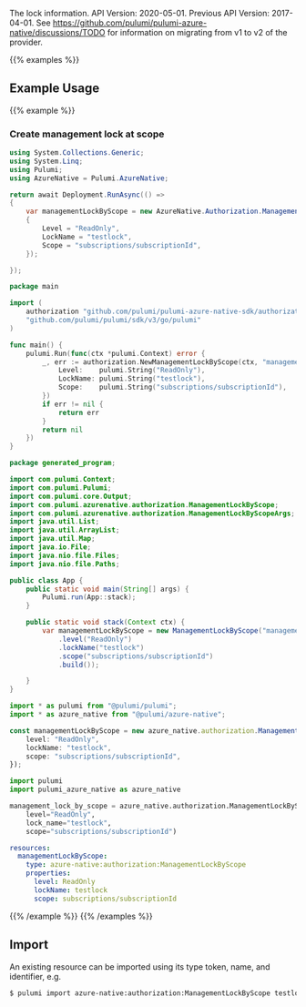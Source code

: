The lock information.
API Version: 2020-05-01.
Previous API Version: 2017-04-01. See https://github.com/pulumi/pulumi-azure-native/discussions/TODO for information on migrating from v1 to v2 of the provider.

{{% examples %}}
## Example Usage
{{% example %}}
### Create management lock at scope
```csharp
using System.Collections.Generic;
using System.Linq;
using Pulumi;
using AzureNative = Pulumi.AzureNative;

return await Deployment.RunAsync(() => 
{
    var managementLockByScope = new AzureNative.Authorization.ManagementLockByScope("managementLockByScope", new()
    {
        Level = "ReadOnly",
        LockName = "testlock",
        Scope = "subscriptions/subscriptionId",
    });

});


```

```go
package main

import (
	authorization "github.com/pulumi/pulumi-azure-native-sdk/authorization"
	"github.com/pulumi/pulumi/sdk/v3/go/pulumi"
)

func main() {
	pulumi.Run(func(ctx *pulumi.Context) error {
		_, err := authorization.NewManagementLockByScope(ctx, "managementLockByScope", &authorization.ManagementLockByScopeArgs{
			Level:    pulumi.String("ReadOnly"),
			LockName: pulumi.String("testlock"),
			Scope:    pulumi.String("subscriptions/subscriptionId"),
		})
		if err != nil {
			return err
		}
		return nil
	})
}

```

```java
package generated_program;

import com.pulumi.Context;
import com.pulumi.Pulumi;
import com.pulumi.core.Output;
import com.pulumi.azurenative.authorization.ManagementLockByScope;
import com.pulumi.azurenative.authorization.ManagementLockByScopeArgs;
import java.util.List;
import java.util.ArrayList;
import java.util.Map;
import java.io.File;
import java.nio.file.Files;
import java.nio.file.Paths;

public class App {
    public static void main(String[] args) {
        Pulumi.run(App::stack);
    }

    public static void stack(Context ctx) {
        var managementLockByScope = new ManagementLockByScope("managementLockByScope", ManagementLockByScopeArgs.builder()        
            .level("ReadOnly")
            .lockName("testlock")
            .scope("subscriptions/subscriptionId")
            .build());

    }
}

```

```typescript
import * as pulumi from "@pulumi/pulumi";
import * as azure_native from "@pulumi/azure-native";

const managementLockByScope = new azure_native.authorization.ManagementLockByScope("managementLockByScope", {
    level: "ReadOnly",
    lockName: "testlock",
    scope: "subscriptions/subscriptionId",
});

```

```python
import pulumi
import pulumi_azure_native as azure_native

management_lock_by_scope = azure_native.authorization.ManagementLockByScope("managementLockByScope",
    level="ReadOnly",
    lock_name="testlock",
    scope="subscriptions/subscriptionId")

```

```yaml
resources:
  managementLockByScope:
    type: azure-native:authorization:ManagementLockByScope
    properties:
      level: ReadOnly
      lockName: testlock
      scope: subscriptions/subscriptionId

```

{{% /example %}}
{{% /examples %}}

## Import

An existing resource can be imported using its type token, name, and identifier, e.g.

```sh
$ pulumi import azure-native:authorization:ManagementLockByScope testlock /subscriptions/subscriptionId/resourceGroups/resourcegroupname/providers/Microsoft.Authorization/locks/testlock 
```
